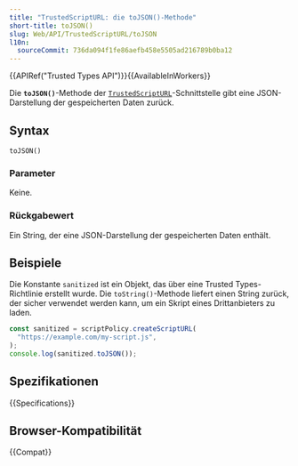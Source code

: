 ```yaml
---
title: "TrustedScriptURL: die toJSON()-Methode"
short-title: toJSON()
slug: Web/API/TrustedScriptURL/toJSON
l10n:
  sourceCommit: 736da094f1fe86aefb458e5505ad216789b0ba12
---
```


{{APIRef("Trusted Types API")}}{{AvailableInWorkers}}

Die **`toJSON()`**-Methode der [`TrustedScriptURL`](/de/docs/Web/API/TrustedScriptURL)-Schnittstelle gibt eine JSON-Darstellung der gespeicherten Daten zurück.

## Syntax

```js-nolint
toJSON()
```

### Parameter

Keine.

### Rückgabewert

Ein String, der eine JSON-Darstellung der gespeicherten Daten enthält.

## Beispiele

Die Konstante `sanitized` ist ein Objekt, das über eine Trusted Types-Richtlinie erstellt wurde. Die `toString()`-Methode liefert einen String zurück, der sicher verwendet werden kann, um ein Skript eines Drittanbieters zu laden.

```js
const sanitized = scriptPolicy.createScriptURL(
  "https://example.com/my-script.js",
);
console.log(sanitized.toJSON());
```

## Spezifikationen

{{Specifications}}

## Browser-Kompatibilität

{{Compat}}
